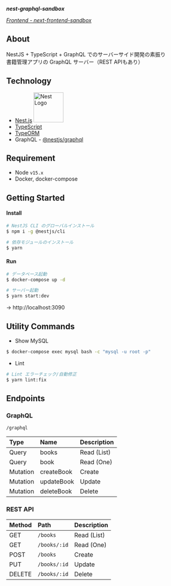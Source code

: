 ***nest-graphql-sandbox***

*[Frontend - next-frontend-sandbox](https://github.com/KotaTanaka/next-frontend-sandbox)*

## About

NestJS + TypeScript + GraphQL でのサーバーサイド開発の素振り  
書籍管理アプリの GraphQL サーバー（REST APIもあり）

## Technology

* [Nest.js](https://github.com/nestjs/nest) <img src="https://nestjs.com/img/logo_text.svg" width="80" alt="Nest Logo" />
* [TypeScript](https://github.com/microsoft/TypeScript)
* [TypeORM](https://github.com/typeorm/typeorm)
* GraphQL - [@nestjs/graphql](https://docs.nestjs.com/graphql/quick-start)

## Requirement

* Node `v15.x`
* Docker, docker-compose

## Getting Started

#### Install

```bash
# NestJS CLI のグローバルインストール
$ npm i -g @nestjs/cli
```

```bash
# 依存モジュールのインストール
$ yarn
```

#### Run

```bash
# データベース起動
$ docker-compose up -d

# サーバー起動
$ yarn start:dev
```

→ http://localhost:3090

## Utility Commands

* Show MySQL

```bash
$ docker-compose exec mysql bash -c "mysql -u root -p"
```

* Lint

```bash
# Lint エラーチェック/自動修正
$ yarn lint:fix
```

## Endpoints

### GraphQL

`/graphql`

| Type | Name | Description |
|:---|:---|:---|
| Query | books | Read (List) |
| Query | book | Read (One) |
| Mutation | createBook | Create |
| Mutation | updateBook | Update |
| Mutation | deleteBook | Delete |

### REST API

| Method | Path | Description |
|:---|:---|:---|
| GET | `/books` | Read (List) |
| GET | `/books/:id` | Read (One) |
| POST | `/books` | Create |
| PUT | `/books/:id` | Update |
| DELETE | `/books/:id` | Delete |
